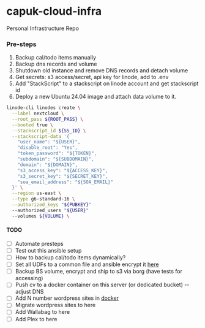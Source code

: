 # capuk-cloud-infra
Personal Infrastructure Repo
### Pre-steps
1. Backup cal/todo items manually
2. Backup dns records and volume
3. Shutdown old instance and remove DNS records and detach volume
4. Get secrets: s3 access/secret, api key for linode, add to .env
5. Add "StackScript" to a stackscript on linode account and get stackscript id
6. Deploy a new Ubuntu 24.04 image and attach data volume to it.

``` bash
linode-cli linodes create \
  --label nextcloud \
  --root_pass ${ROOT_PASS} \
  --booted true \
  --stackscript_id ${SS_ID} \
  --stackscript-data '{
    "user_name": "${USER}",
    "disable_root": "Yes",
    "token_password": "${TOKEN}",
    "subdomain": "${SUBDOMAIN}",
    "domain": "${DOMAIN}",
    "s3_access_key": "${ACCESS_KEY}",
    "s3_secret_key": "${SECRET_KEY}",
    "soa_email_address": "${SOA_EMAIL}"
  }' \
  --region us-east \
  --type g6-standard-16 \
  --authorized_keys "${PUBKEY}"
  --authorized_users "${USER}"
  --volumes ${VOLUME} \ 
```

#### TODO
- [ ] Automate presteps
- [ ] Test out this ansible setup
- [ ] How to backup cal/todo items dynamically?
- [ ] Set all UDFs to a common file and ansible encrypt it [here](https://github.com/christinepuk/capuk-infra/blob/main/nextcloud/group_vars/linode/secret_vars.yml)
- [ ] Backup BS volume, encrypt and ship to s3 via borg (have tests for accessing)
- [ ] Push cv to a docker container on this server (or dedicated bucket) -- adjust DNS
- [ ] Add N number wordpress sites in [docker](https://www.docker.com/blog/how-to-dockerize-wordpress/)
- [ ] Migrate wordpress sites to here
- [ ] Add Wallabag to here
- [ ] Add Plex to here
